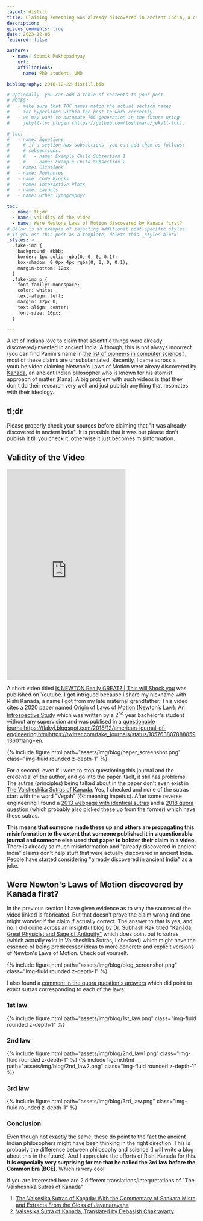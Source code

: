 ```yaml
---
layout: distill
title: Claiming something was already discovered in ancient India, a case study.
description: 
giscus_comments: true
date: 2023-12-06
featured: false

authors:
  - name: Soumik Mukhopadhyay
    url: 
    affiliations:
      name: PhD student, UMD

bibliography: 2018-12-22-distill.bib

# Optionally, you can add a table of contents to your post.
# NOTES:
#   - make sure that TOC names match the actual section names
#     for hyperlinks within the post to work correctly.
#   - we may want to automate TOC generation in the future using
#     jekyll-toc plugin (https://github.com/toshimaru/jekyll-toc).

# toc:
#   - name: Equations
#     # if a section has subsections, you can add them as follows:
#     # subsections:
#     #   - name: Example Child Subsection 1
#     #   - name: Example Child Subsection 2
#   - name: Citations
#   - name: Footnotes
#   - name: Code Blocks
#   - name: Interactive Plots
#   - name: Layouts
#   - name: Other Typography?

toc:
  - name: tl;dr
  - name: Validity of the Video
  - name: Were Newtons Laws of Motion discovered by Kanada first?
# Below is an example of injecting additional post-specific styles.
# If you use this post as a template, delete this _styles block.
_styles: >
  .fake-img {
    background: #bbb;
    border: 1px solid rgba(0, 0, 0, 0.1);
    box-shadow: 0 0px 4px rgba(0, 0, 0, 0.1);
    margin-bottom: 12px;
  }
  .fake-img p {
    font-family: monospace;
    color: white;
    text-align: left;
    margin: 12px 0;
    text-align: center;
    font-size: 16px;
  }

---
```


A lot of Indians love to claim that scientific things were already discovered/invented in ancient India. Although, this is not always incorrect (you can find Panini's name in [the list of pioneers in computer science](https://en.wikipedia.org/wiki/List_of_pioneers_in_computer_science) ), most of these claims are unsubstantiated. Recently, I came across a youtube video claiming Netwon's Laws of Motion were alreay discovered by [Kanada](https://en.wikipedia.org/wiki/Ka%E1%B9%87%C4%81da_(philosopher)), an ancient Indian plilosopher who is known for his atomist approach of matter (Kana). A big problem with such videos is that they don't do their research very well and just publish anything that resonates with their ideology. 


## tl;dr
Please properly check your sources before claiming that "it was already discovered in ancient India". It is possible that it was but please don't publish it till you check it, otherwise it just becomes misinformation.


## Validity of the Video
<iframe width="315" height="560"
src="https://www.youtube.com/embed/dCMPy5DHoMs?si=vhJdu9lS-1o8UezZ"
title="YouTube video player"
frameborder="0"
allow="accelerometer; autoplay; clipboard-write; encrypted-media; gyroscope; picture-in-picture; web-share"
allowfullscreen></iframe>


A short video titled [Is NEWTON Really GREAT? | This will Shock you](https://youtube.com/shorts/dCMPy5DHoMs?si=vhJdu9lS-1o8UezZ) was published on Youtube. 
I got intrigued because I share my nickname with Rishi Kanada, a name I got from my late maternal grandfather.
This video cites a 2020 paper named [Origin of Laws of Motion (Newton’s Law): An Introspective
Study](https://www.ajer.org/papers/Vol-9-issue-7/K09078792.pdf) which was written by a 2<sup>nd</sup> year bachelor's student without any supervision and was publised in a [questionable journal](https://www.ajer.org)<d-footnote><a href="https://flakyj.blogspot.com/2018/12/american-journal-of-engineering.html">https://flakyj.blogspot.com/2018/12/american-journal-of-engineering.html</a></d-footnote><d-footnote><a href="https://twitter.com/fake_journals/status/1057638078888591360?lang=en">https://twitter.com/fake_journals/status/1057638078888591360?lang=en</a></d-footnote>.  

{% include figure.html path="assets/img/blog/paper_screenshot.png" class="img-fluid rounded z-depth-1" %}


For a second, even if I were to stop questioning this journal and the credential of the author, and go into the paper itself, it still has problems. The sutras (principles) being talked about in the paper don't even exist in [The Vaisheshika Sutras of Kanada](https://indianculture.gov.in/rarebooks/vaisesika-sutras-kanada-commentary-sankara-misra-and-extracts-gloss-jayanarayana). Yes, I checked and none of the sutras start with the word "Vegah" (वेगः meaning impetus). After some reverse engineering I found a [2013 webpage with identical sutras](https://www.booksfact.com/science/ancient-science/vaishesika-sutras-by-kanada-describe-laws-of-motion-concept-of-atom.html) and a [2018 quora question](https://www.quora.com/Did-Newton-take-three-laws-of-motion-from-Ancient-Indian-scriptures) (which probably also picked these up from the former) which have these sutras.

<b>This means that someone made these up and others are propagating this misinformation to the extent that someone published it in a questionable journal and someone else used that paper to bolster their claim in a video. </b>
There is already so much misinformation and "already discovered in ancient India" claims don't help stuff that were actually discovered in ancient India. People have started considering "already discovered in ancient India" as a joke.  


## Were Newton's Laws of Motion discovered by Kanada first?
In the previous section I have given evidence as to why the sources of the video linked is fabricated. 
But that doesn't prove the claim wrong and one might wonder if the claim if actually correct. 
The answer to that is yes, and no. I did come across an insightful blog by [Dr. Subhash Kak](https://en.wikipedia.org/wiki/Subhash_Kak) titled ["Kaṇāda, Great Physicist and Sage of Antiquity"](https://subhashkak.medium.com/ka%E1%B9%87%C4%81da-the-great-physicist-and-sage-of-antiquity-5a2abd79b6f1) which does point out to sutras (which actually exist in Vaisheshika Sutras, I checked) which might have the essence of being predecessor ideas to more concrete and explicit versions of Newton's Laws of Motion. Check out yourself.     

{% include figure.html path="assets/img/blog/blog_screenshot.png" class="img-fluid rounded z-depth-1" %}

I also found a [comment in the quora question's answers](https://www.quora.com/Did-Newton-take-three-laws-of-motion-from-Ancient-Indian-scriptures/answer/Abdul-Azarudeen-1?comment_id=182815984&comment_type=2) which did point to exact sutras corresponding to each of the laws:
### 1st law

{% include figure.html path="assets/img/blog/1st_law.png" class="img-fluid rounded z-depth-1" %}

### 2nd law
{% include figure.html path="assets/img/blog/2nd_law1.png" class="img-fluid rounded z-depth-1" %}
{% include figure.html path="assets/img/blog/2nd_law2.png" class="img-fluid rounded z-depth-1" %}


### 3rd law
{% include figure.html path="assets/img/blog/3rd_law.png" class="img-fluid rounded z-depth-1" %}

### Conclusion

Even though not exactly the same, these do point to the fact the ancient Indian philosophers might have been thinking in the right direction. This is probably the difference between philosophy and science (I will write a blog about this in the future). And I appreciate the efforts of Rishi Kanada for this. <b>It is especially very surprising for me that he nailed the 3rd law before the Common Era (BCE)</b>. Which is very cool!

If you are interested here are 2 different translations/interpretations of "The Vaisheshika Sutras of Kanada":
1. [The Vaisesika Sutras of Kaṇada: With the Commentary of Sankara Misra and Extracts From the Gloss of Jayanarayaṇa
](https://indianculture.gov.in/rarebooks/vaisesika-sutras-kanada-commentary-sankara-misra-and-extracts-gloss-jayanarayana)
1. [Vaisesika Sutra of Kanada, Translated by Debasish Chakravarty](https://www.omraizada.com/home/scriptures/Vaisheshika%20Sutra-of-Kanada-Debashish-Chakrabarty.pdf)